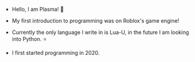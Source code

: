 - Hello, I am Plasma! 💙
- My first introduction to programming was on Roblox's game engine!

- Currently the only language I write in is Lua-U, in the future I am looking into Python. ⭐
- I first started programming in 2020.
